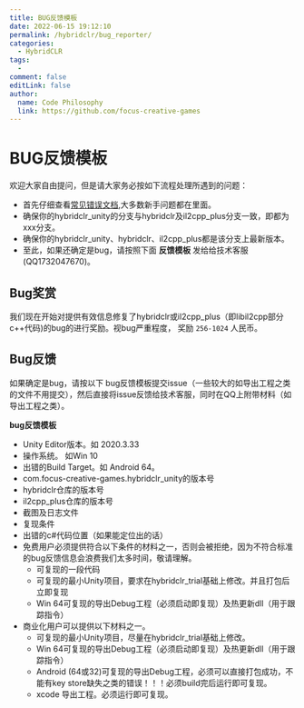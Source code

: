 ```yaml
---
title: BUG反馈模板
date: 2022-06-15 19:12:10
permalink: /hybridclr/bug_reporter/
categories:
  - HybridCLR
tags:
  -  
comment: false
editLink: false
author: 
  name: Code Philosophy
  link: https://github.com/focus-creative-games
---
```

# BUG反馈模板

欢迎大家自由提问，但是请大家务必按如下流程处理所遇到的问题：  
- 首先仔细查看[常见错误文档](/hybridclr/common_errors/),大多数新手问题都在里面。
- 确保你的hybridclr_unity的分支与hybridclr及il2cpp_plus分支一致，即都为xxx分支。
- 确保你的hybridclr_unity、hybridclr、il2cpp_plus都是该分支上最新版本。
- 至此，如果还确定是bug，请按照下面 **反馈模板** 发给给技术客服(QQ1732047670)。

## Bug奖赏

我们现在开始对提供有效信息修复了hybridclr或il2cpp_plus（即libil2cpp部分c++代码)的bug的进行奖励。视bug严重程度， 奖励 `256-1024` 人民币。

## Bug反馈

如果确定是bug，请按以下 bug反馈模板提交issue（一些较大的如导出工程之类的文件不用提交），然后直接将issue反馈给技术客服，同时在QQ上附带材料（如导出工程之类）。

**bug反馈模板**

- Unity Editor版本。如 2020.3.33
- 操作系统。 如Win 10
- 出错的Build Target。如 Android 64。
- com.focus-creative-games.hybridclr_unity的版本号
- hybridclr仓库的版本号
- il2cpp_plus仓库的版本号
- 截图及日志文件
- 复现条件
- 出错的c#代码位置（如果能定位出的话）
- 免费用户必须提供符合以下条件的材料之一，否则会被拒绝，因为不符合标准的bug反馈信息会浪费我们太多时间，敬请理解。
  - 可复现的一段代码
  - 可复现的最小Unity项目，要求在hybridclr_trial基础上修改。并且打包后立即复现
  - Win 64可复现的导出Debug工程（必须启动即复现）及热更新dll（用于跟踪指令）
- 商业化用户可以提供以下材料之一。
  - 可复现的最小Unity项目，尽量在hybridclr_trial基础上修改。
  - Win 64可复现的导出Debug工程（必须启动即复现）及热更新dll（用于跟踪指令）
  - Android (64或32)可复现的导出Debug工程，必须可以直接打包成功，不能有key store缺失之类的错误！！！必须build完后运行即可复现。
  - xcode 导出工程。必须运行即可复现。
